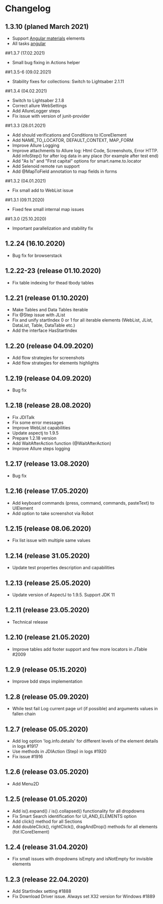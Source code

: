 # Changelog

## 1.3.10 (planed March 2021)
* Support [Angular materials](https://material.angular.io/components/categories) elements
* All tasks [angular](https://github.com/jdi-testing/jdi-light/issues?q=is%3Aissue+label%3AAngular+)

##1.3.7 (17.02.2021)
* Small bug fixing in Actions helper

##1.3.5-6 (09.02.2021)
* Stability fixes for collections: Switch to Lightsaber 2.1.11

##1.3.4 (04.02.2021)
* Switch to Lightsaber 2.1.8
* Correct allure WebSettings
* Add AllureLogger steps
* Fix issue with version of junit-provider

##1.3.3 (28.01.2021)
* Add should verifications and Conditions to ICoreElement
* Add NAME_TO_LOCATOR, DEFAULT_CONTEXT, MAP_FORM
* Improve Allure Logging
* Improve attachments to Allure log: Html Code, Screenshots, Error HTTP. Add infoStep() for after log data in any place (for example after test end)
* Add "As Is" and "First capital" options for smart.name.to.locator
* Add Selenoid remote run support
* Add @MapToField annotation to map fields in forms

##1.3.2 (04.01.2021)
* Fix small add to WebList issue 

##1.3.1 (09.11.2020)
* Fixed few small internal map issues

##1.3.0 (25.10.2020)
* Important parallelization and stability fix

## 1.2.24 (16.10.2020)
* Bug fix for browserstack

## 1.2.22-23 (release 01.10.2020)
* Fix table indexing for thead tbody tables

## 1.2.21 (release 01.10.2020)
* Make Tables and Data Tables iterable
* Fix @Step issue with JList
* Fix and unify startIndex 0 or 1 for all iterable elements (WebList, JList, DataList, Table, DataTable etc.)
* Add the interface HasStartIndex

## 1.2.20 (release 04.09.2020)
* Add flow strategies for screenshots
* Add flow strategies for elements highlights

## 1.2.19 (release 04.09.2020)
* Bug fix

## 1.2.18 (release 28.08.2020)
* Fix JDITalk
* Fix some error messages
* Improve WebList capabilities
* Update aspectj to 1.9.5
* Prepare 1.2.18 version
* Add WaitAfterAction function (@WaitAfterAction)
* Improve Allure steps logging

## 1.2.17 (release 13.08.2020)
* Bug fix

## 1.2.16 (release 17.05.2020)
* Add keyboard commands (press, command, commands, pasteText) to UIElement
* Add option to take screenshot via Robot

## 1.2.15 (release 08.06.2020)
* Fix list issue with multiple same values

## 1.2.14 (release 31.05.2020)
* Update test properties description and capabilities

## 1.2.13 (release 25.05.2020)
* Update version of AspectJ to 1.9.5. Support JDK 11

## 1.2.11 (release 23.05.2020)
* Technical release

## 1.2.10 (release 21.05.2020)
* Improve tables add footer support and few more locators in JTable #2009

## 1.2.9 (release 05.15.2020)
* Improve bdd steps implementation

## 1.2.8 (release 05.09.2020)
* While test fail Log current page url (if possible) and arguments values in fallen chain

## 1.2.7 (release 05.05.2020)
* Add log option 'log.info.details' for different levels of the element details in logs #1917
* Use methods in JDIAction (Step) in logs #1920
* Fix issue #1916

## 1.2.6 (release 03.05.2020)
* Add Menu2D

## 1.2.5 (release 01.05.2020)
* Add is().expand() / is().collapsed() functionality for all dropdowns
* Fix Smart Search identification for UI_AND_ELEMENTS option
* Add click() method for all Sections
* Add doubleClick(), rightClick(), dragAndDrop() methods for all elements (fot ICoreElement)

## 1.2.4 (release 31.04.2020)
* Fix small issues with dropdowns isEmpty and isNotEmpty for invisible elements

## 1.2.3 (release 22.04.2020)
* Add StartIndex setting #1888
* Fix Download Driver issue. Always set X32 version for Windows #1889
